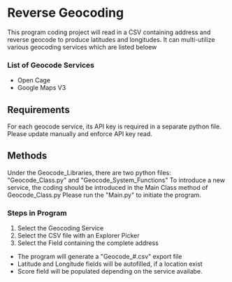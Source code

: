 # Reverse Geocoding 

This program coding project will read in a CSV containing address and reverse geocode to produce latitudes and longitudes.
It can multi-utilize various geocoding services which are listed beloew

### List of Geocode Services
*  Open Cage
*  Google Maps V3

## Requirements
For each geocode service, its API key is required in a separate python file. Please update manually and enforce API key read.

## Methods
Under the Geocode_Libraries, there are two python files: "Geocode_Class.py" and "Geocode_System_Functions"
To introduce a new service, the coding should be introduced in the Main Class method of Geocode_Class.py
Please run the "Main.py" to initiate the program.

### Steps in Program
1.  Select the Geocoding Service
2.  Select the CSV file with an Explorer Picker
3.  Select the Field containing the complete address 
   * The program will generate a "Geocode_#.csv" export file
   * Latitude and Longitude fields will be autofilled, if a location exist
   * Score field will be populated depending on the service availabe.


